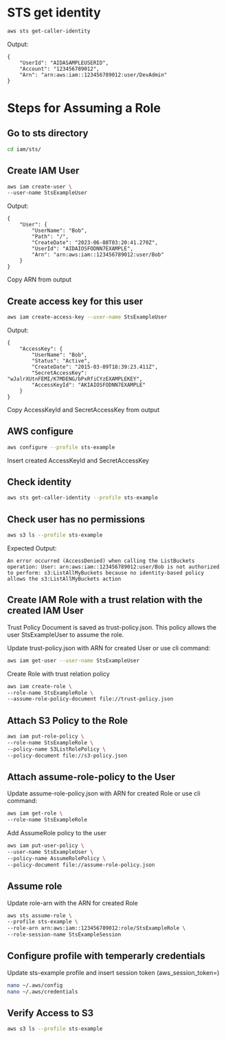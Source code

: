 # STS get identity

```sh
aws sts get-caller-identity
```
Output:
```
{
    "UserId": "AIDASAMPLEUSERID",
    "Account": "123456789012",
    "Arn": "arn:aws:iam::123456789012:user/DevAdmin"
}
```

# Steps for Assuming a Role
 
## Go to sts directory
```sh
cd iam/sts/
```

## Create IAM User
```sh
aws iam create-user \
--user-name StsExampleUser
```
Output:
```
{
    "User": {
        "UserName": "Bob",
        "Path": "/",
        "CreateDate": "2023-06-08T03:20:41.270Z",
        "UserId": "AIDAIOSFODNN7EXAMPLE",
        "Arn": "arn:aws:iam::123456789012:user/Bob"
    }
}
```

Copy ARN from output

## Create access key for this user
```sh
aws iam create-access-key --user-name StsExampleUser
```
Output:
```
{
    "AccessKey": {
        "UserName": "Bob",
        "Status": "Active",
        "CreateDate": "2015-03-09T18:39:23.411Z",
        "SecretAccessKey": "wJalrXUtnFEMI/K7MDENG/bPxRfiCYzEXAMPLEKEY",
        "AccessKeyId": "AKIAIOSFODNN7EXAMPLE"
    }
}
```

Copy AccessKeyId and SecretAccessKey from output

## AWS configure
```sh
aws configure --profile sts-example
```
Insert created AccessKeyId and SecretAccessKey

## Check identity
```sh
aws sts get-caller-identity --profile sts-example
```

## Check user has no permissions
```sh
aws s3 ls --profile sts-example
```

Expected Output:
```
An error occurred (AccessDenied) when calling the ListBuckets operation: User: arn:aws:iam::123456789012:user/Bob is not authorized to perform: s3:ListAllMyBuckets because no identity-based policy allows the s3:ListAllMyBuckets action
```

## Create IAM Role with a trust relation with the created IAM User
Trust Policy Document is saved as trust-policy.json. This policy allows the user StsExampleUser to assume the role.

Update trust-policy.json with ARN for created User or use cli command: 
```sh
aws iam get-user --user-name StsExampleUser
```

Create Role with trust relation policy
```sh
aws iam create-role \
--role-name StsExampleRole \
--assume-role-policy-document file://trust-policy.json
```

## Attach S3 Policy to the Role
```sh
aws iam put-role-policy \
--role-name StsExampleRole \
--policy-name S3ListRolePolicy \
--policy-document file://s3-policy.json
```

## Attach assume-role-policy to the User

Update assume-role-policy.json with ARN for created Role or use cli command: 
```sh
aws iam get-role \
--role-name StsExampleRole
```

Add AssumeRole policy to the user
```sh
aws iam put-user-policy \
--user-name StsExampleUser \
--policy-name AssumeRolePolicy \
--policy-document file://assume-role-policy.json
```

<!-- ## Check list of attached policies
```sh
aws iam list-attached-role-policies \
--role-name StsExampleRole
```
```sh
aws iam list-attached-user-policies \
--user-name StsExampleUser
``` -->

## Assume role
Update role-arn with the ARN for created Role
```sh
aws sts assume-role \
--profile sts-example \
--role-arn arn:aws:iam::123456789012:role/StsExampleRole \
--role-session-name StsExampleSession
```

## Configure profile with temperarly credentials
Update sts-example profile and insert session token (aws_session_token=)
```sh
nano ~/.aws/config
nano ~/.aws/credentials
```

## Verify Access to S3
```sh
aws s3 ls --profile sts-example
```